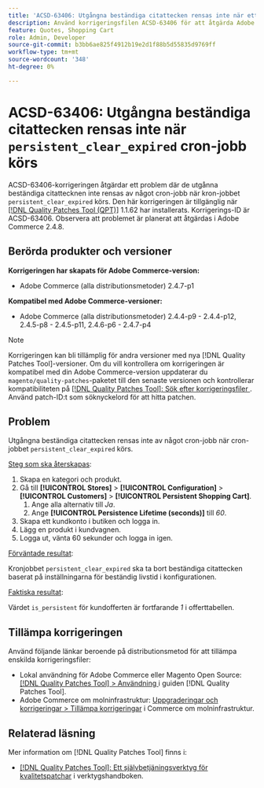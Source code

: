 ```yaml
---
title: 'ACSD-63406: Utgångna beständiga citattecken rensas inte när ett cron-jobb av typen persistent_clear_expirate körs'
description: Använd korrigeringsfilen ACSD-63406 för att åtgärda Adobe Commerce-problemet där de utgånna, beständiga citattecknen inte rensas av något cron-jobb när kron-jobbet "persistent_clear_expirate" körs.
feature: Quotes, Shopping Cart
role: Admin, Developer
source-git-commit: b3bb6ae825f4912b19e2d1f88b5d55835d9769ff
workflow-type: tm+mt
source-wordcount: '348'
ht-degree: 0%

---
```



# ACSD-63406: Utgångna beständiga citattecken rensas inte när `persistent_clear_expired` cron-jobb körs

ACSD-63406-korrigeringen åtgärdar ett problem där de utgånna beständiga citattecknen inte rensas av något cron-jobb när kron-jobbet `persistent_clear_expired` körs. Den här korrigeringen är tillgänglig när [[!DNL Quality Patches Tool (QPT)]](/help/tools/quality-patches-tool/quality-patches-tool-to-self-serve-quality-patches.md) 1.1.62 har installerats. Korrigerings-ID är ACSD-63406. Observera att problemet är planerat att åtgärdas i Adobe Commerce 2.4.8.

## Berörda produkter och versioner

**Korrigeringen har skapats för Adobe Commerce-version:**

* Adobe Commerce (alla distributionsmetoder) 2.4.7-p1

**Kompatibel med Adobe Commerce-versioner:**

* Adobe Commerce (alla distributionsmetoder) 2.4.4-p9 - 2.4.4-p12, 2.4.5-p8 - 2.4.5-p11, 2.4.6-p6 - 2.4.7-p4

>[!NOTE]
>
>Korrigeringen kan bli tillämplig för andra versioner med nya [!DNL Quality Patches Tool]-versioner. Om du vill kontrollera om korrigeringen är kompatibel med din Adobe Commerce-version uppdaterar du `magento/quality-patches`-paketet till den senaste versionen och kontrollerar kompatibiliteten på [[!DNL Quality Patches Tool]: Sök efter korrigeringsfiler ](https://experienceleague.adobe.com/tools/commerce-quality-patches/index.html?lang=sv-SE). Använd patch-ID:t som söknyckelord för att hitta patchen.

## Problem

Utgångna beständiga citattecken rensas inte av något cron-jobb när cron-jobbet `persistent_clear_expired` körs.

<u>Steg som ska återskapas</u>:

1. Skapa en kategori och produkt.
1. Gå till **[!UICONTROL Stores]** > **[!UICONTROL Configuration]** > **[!UICONTROL Customers]** > **[!UICONTROL Persistent Shopping Cart]**.
   1. Ange alla alternativ till *Ja*.
   1. Ange **[!UICONTROL Persistence Lifetime (seconds)]** till *60*.
1. Skapa ett kundkonto i butiken och logga in.
1. Lägg en produkt i kundvagnen.
1. Logga ut, vänta 60 sekunder och logga in igen.

<u>Förväntade resultat</u>:

Kronjobbet `persistent_clear_expired` ska ta bort beständiga citattecken baserat på inställningarna för beständig livstid i konfigurationen.

<u>Faktiska resultat</u>:

Värdet `is_persistent` för kundofferten är fortfarande *1* i offerttabellen.

## Tillämpa korrigeringen

Använd följande länkar beroende på distributionsmetod för att tillämpa enskilda korrigeringsfiler:

* Lokal användning för Adobe Commerce eller Magento Open Source: [[!DNL Quality Patches Tool] > Användning ](/help/tools/quality-patches-tool/usage.md) i guiden [!DNL Quality Patches Tool].
* Adobe Commerce om molninfrastruktur: [Uppgraderingar och korrigeringar > Tillämpa korrigeringar](https://experienceleague.adobe.com/docs/commerce-cloud-service/user-guide/develop/upgrade/apply-patches.html?lang=sv-SE) i Commerce om molninfrastruktur.


## Relaterad läsning

Mer information om [!DNL Quality Patches Tool] finns i:

* [[!DNL Quality Patches Tool]: Ett självbetjäningsverktyg för kvalitetspatchar](/help/tools/quality-patches-tool/quality-patches-tool-to-self-serve-quality-patches.md) i verktygshandboken.
